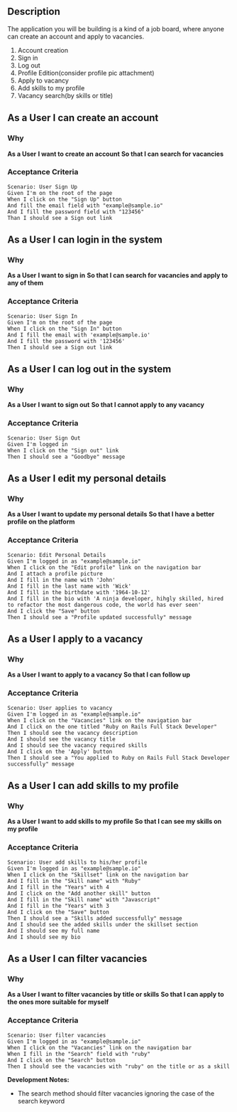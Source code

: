 ## Description

The application you will be building is a kind of a job board, where anyone can create an account and apply
to vacancies.

1. Account creation
2. Sign in
3. Log out
4. Profile Edition(consider profile pic attachment)
5. Apply to vacancy
6. Add skills to my profile
7. Vacancy search(by skills or title)

## As a User I can create an account

### Why

**As a User**
**I want to create an account**
**So that I can search for vacancies**

### Acceptance Criteria

```gherkin
Scenario: User Sign Up
Given I'm on the root of the page
When I click on the "Sign Up" button
And fill the email field with "example@sample.io"
And I fill the password field with "123456"
Than I should see a Sign out link
```

## As a User I can login in the system

### Why

**As a User**
**I want to sign in**
**So that I can search for vacancies and apply to any of them**

### Acceptance Criteria

```gherkin
Scenario: User Sign In
Given I'm on the root of the page
When I click on the "Sign In" button
And I fill the email with 'example@sample.io'
And I fill the password with '123456'
Then I should see a Sign out link
```

## As a User I can log out in the system

### Why

**As a User**
**I want to sign out**
**So that I cannot apply to any vacancy**

### Acceptance Criteria

```gherkin
Scenario: User Sign Out
Given I'm logged in
When I click on the "Sign out" link
Then I should see a "Goodbye" message
```

## As a User I edit my personal details

### Why

**As a User**
**I want to update my personal details**
**So that I have a better profile on the platform**

### Acceptance Criteria

```gherkin
Scenario: Edit Personal Details
Given I'm logged in as "example@sample.io"
When I click on the "Edit profile" link on the navigation bar
And I attach a profile picture
And I fill in the name with 'John'
And I fill in the last name with 'Wick'
And I fill in the birthdate with '1964-10-12'
And I fill in the bio with 'A ninja developer, hihgly skilled, hired to refactor the most dangerous code, the world has ever seen'
And I click the "Save" button
Then I should see a "Profile updated successfully" message
```

## As a User I apply to a vacancy

### Why

**As a User**
**I want to apply to a vacancy**
**So that I can follow up**

### Acceptance Criteria

```gherkin
Scenario: User applies to vacancy
Given I'm logged in as "example@sample.io"
When I click on the "Vacancies" link on the navigation bar
And I click on the one titled "Ruby on Rails Full Stack Developer"
Then I should see the vacancy description
And I should see the vacancy title
And I should see the vacancy required skills
And I click on the 'Apply' button
Then I should see a "You applied to Ruby on Rails Full Stack Developer successfully" message
```

## As a User I can add skills to my profile

### Why

**As a User**
**I want to add skills to my profile**
**So that I can see my skills on my profile**

### Acceptance Criteria

```gherkin
Scenario: User add skills to his/her profile
Given I'm logged in as "example@sample.io"
When I click on the "Skillset" link on the navigation bar
And I fill in the "Skill name" with "Ruby"
And I fill in the "Years" with 4
And I click on the "Add another skill" button
And I fill in the "Skill name" with "Javascript"
And I fill in the "Years" with 3
And I click on the "Save" button
Then I should see a "Skills added successfully" message
And I should see the added skills under the skillset section
And I should see my full name
And I should see my bio
```

## As a User I can filter vacancies

### Why

**As a User**
**I want to filter vacancies by title or skills**
**So that I can apply to the ones more suitable for myself**

### Acceptance Criteria

```gherkin
Scenario: User filter vacancies
Given I'm logged in as "example@sample.io"
When I click on the "Vacancies" link on the navigation bar
When I fill in the "Search" field with "ruby"
And I click on the "Search" button
Then I should see the vacancies with "ruby" on the title or as a skill
```

**Development Notes:**

- The search method should filter vacancies ignoring the case of the search keyword
